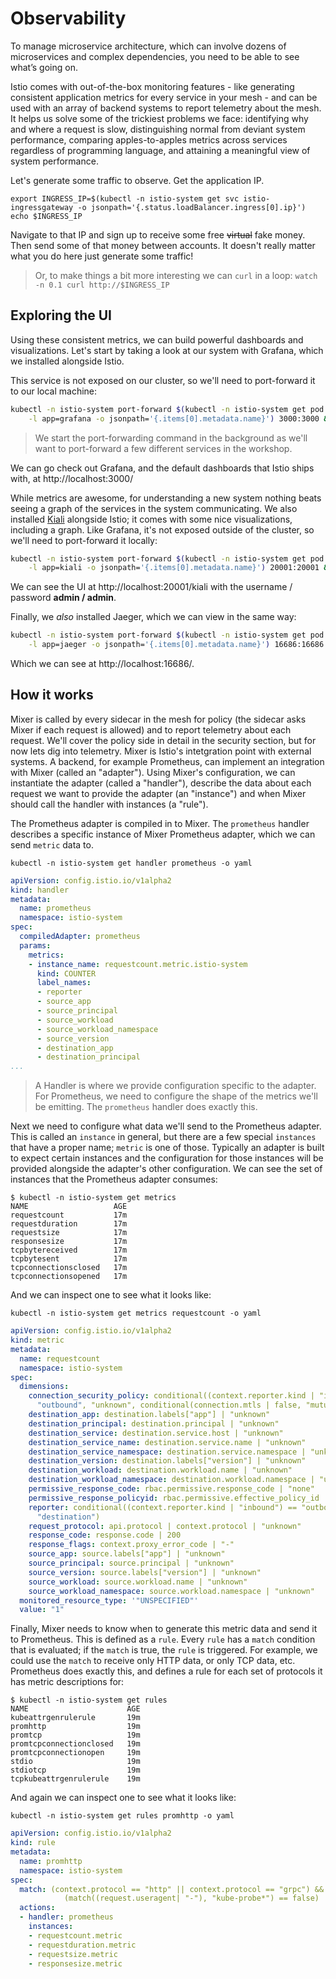 Observability
=====

To manage microservice architecture, which can involve dozens of microservices and complex dependencies, you need to be able to see what’s going on.

Istio comes with out-of-the-box monitoring features - like generating consistent application metrics for every service in your mesh - and can be used with an array of backend systems to report telemetry about the mesh. It helps us solve some of the trickiest problems we face: identifying why and where a request is slow, distinguishing normal from deviant system performance, comparing apples-to-apples metrics across services regardless of programming language, and attaining a meaningful view of system performance.

Let's generate some traffic to observe. Get the application IP.

```shell
export INGRESS_IP=$(kubectl -n istio-system get svc istio-ingressgateway -o jsonpath='{.status.loadBalancer.ingress[0].ip}')
echo $INGRESS_IP
```

Navigate to that IP and sign up to receive some free ~~virtual~~ fake money. Then send some of that money between accounts. It doesn't really matter what you do here just generate some traffic!

> Or, to make things a bit more interesting we can `curl` in a loop: `watch -n 0.1 curl http://$INGRESS_IP`

Exploring the UI
----

Using these consistent metrics, we can build powerful dashboards and visualizations. Let's start by taking a look at our system with Grafana, which we installed alongside Istio.

This service is not exposed on our cluster, so we'll need to port-forward it to our local machine:
```sh
kubectl -n istio-system port-forward $(kubectl -n istio-system get pod \
    -l app=grafana -o jsonpath='{.items[0].metadata.name}') 3000:3000 &
```
> We start the port-forwarding command in the background as we'll want to port-forward a few different services in the workshop.

We can go check out Grafana, and the default dashboards that Istio ships with, at http://localhost:3000/

While metrics are awesome, for understanding a new system nothing beats seeing a graph of the services in the system communicating. We also installed [Kiali](https://www.kiali.io/) alongside Istio; it comes with some nice visualizations, including a graph. Like Grafana, it's not exposed outside of the cluster, so we'll need to port-forward it locally:
```sh
kubectl -n istio-system port-forward $(kubectl -n istio-system get pod \
    -l app=kiali -o jsonpath='{.items[0].metadata.name}') 20001:20001 &
```

We can see the UI at http://localhost:20001/kiali with the username / password **admin / admin**.

Finally, we _also_ installed Jaeger, which we can view in the same way:
```sh
kubectl -n istio-system port-forward $(kubectl -n istio-system get pod \
    -l app=jaeger -o jsonpath='{.items[0].metadata.name}') 16686:16686 &
```

Which we can see at http://localhost:16686/.

How it works
---

Mixer is called by every sidecar in the mesh for policy (the sidecar asks Mixer if each request is allowed) and to report telemetry about each request. We'll cover the policy side in detail in the security section, but for now lets dig into telemetry. Mixer is Istio's intetgration point with external systems. A backend, for example Prometheus, can implement an integration with Mixer (called an "adapter"). Using Mixer's configuration, we can instantiate the adapter (called a "handler"), describe the data about each request we want to provide the adapter (an "instance") and when Mixer should call the handler with instances (a "rule").

The Prometheus adapter is compiled in to Mixer. The `prometheus` handler describes a specific instance of Mixer Prometheus adapter, which we can send `metric` data to.

```shell
kubectl -n istio-system get handler prometheus -o yaml
```

```yaml
apiVersion: config.istio.io/v1alpha2
kind: handler
metadata:
  name: prometheus
  namespace: istio-system
spec:
  compiledAdapter: prometheus
  params:
    metrics:
    - instance_name: requestcount.metric.istio-system
      kind: COUNTER
      label_names:
      - reporter
      - source_app
      - source_principal
      - source_workload
      - source_workload_namespace
      - source_version
      - destination_app
      - destination_principal
...
```

> A Handler is where we provide configuration specific to the adapter. For Prometheus, we need to configure the shape of the metrics we'll be emitting. The `prometheus` handler does exactly this.

Next we need to configure what data we'll send to the Prometheus adapter. This is called an `instance` in general, but there are a few special `instances` that have a proper name; `metric` is one of those. Typically an adapter is built to expect certain instances and the configuration for those instances will be provided alongside the adapter's other configuration. We can see the set of instances that the Prometheus adapter consumes:

```shell
$ kubectl -n istio-system get metrics
NAME                   AGE
requestcount           17m
requestduration        17m
requestsize            17m
responsesize           17m
tcpbytereceived        17m
tcpbytesent            17m
tcpconnectionsclosed   17m
tcpconnectionsopened   17m
```

And we can inspect one to see what it looks like:
```shell
kubectl -n istio-system get metrics requestcount -o yaml
```
```yaml
apiVersion: config.istio.io/v1alpha2
kind: metric
metadata:
  name: requestcount
  namespace: istio-system
spec:
  dimensions:
    connection_security_policy: conditional((context.reporter.kind | "inbound") ==
      "outbound", "unknown", conditional(connection.mtls | false, "mutual_tls", "none"))
    destination_app: destination.labels["app"] | "unknown"
    destination_principal: destination.principal | "unknown"
    destination_service: destination.service.host | "unknown"
    destination_service_name: destination.service.name | "unknown"
    destination_service_namespace: destination.service.namespace | "unknown"
    destination_version: destination.labels["version"] | "unknown"
    destination_workload: destination.workload.name | "unknown"
    destination_workload_namespace: destination.workload.namespace | "unknown"
    permissive_response_code: rbac.permissive.response_code | "none"
    permissive_response_policyid: rbac.permissive.effective_policy_id | "none"
    reporter: conditional((context.reporter.kind | "inbound") == "outbound", "source",
      "destination")
    request_protocol: api.protocol | context.protocol | "unknown"
    response_code: response.code | 200
    response_flags: context.proxy_error_code | "-"
    source_app: source.labels["app"] | "unknown"
    source_principal: source.principal | "unknown"
    source_version: source.labels["version"] | "unknown"
    source_workload: source.workload.name | "unknown"
    source_workload_namespace: source.workload.namespace | "unknown"
  monitored_resource_type: '"UNSPECIFIED"'
  value: "1"
```

Finally, Mixer needs to know when to generate this metric data and send it to Prometheus. This is defined as a `rule`. Every `rule` has a `match` condition that is evaluated; if the `match` is true, the `rule` is triggered. For example, we could use the `match` to receive only HTTP data, or only TCP data, etc. Prometheus does exactly this, and defines a rule for each set of protocols it has metric descriptions for:

```shell
$ kubectl -n istio-system get rules
NAME                      AGE
kubeattrgenrulerule       19m
promhttp                  19m
promtcp                   19m
promtcpconnectionclosed   19m
promtcpconnectionopen     19m
stdio                     19m
stdiotcp                  19m
tcpkubeattrgenrulerule    19m
```

And again we can inspect one to see what it looks like:
```shell
kubectl -n istio-system get rules promhttp -o yaml
```
```yaml
apiVersion: config.istio.io/v1alpha2
kind: rule
metadata:
  name: promhttp
  namespace: istio-system
spec:
  match: (context.protocol == "http" || context.protocol == "grpc") &&
            (match((request.useragent| "-"), "kube-probe*") == false)
  actions:
  - handler: prometheus
    instances:
    - requestcount.metric
    - requestduration.metric
    - requestsize.metric
    - responsesize.metric
```
